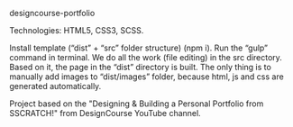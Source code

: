 designcourse-portfolio

Technologies: HTML5, CSS3, SCSS.

Install template (“dist” + “src” folder structure) (npm i). Run the “gulp” command in terminal. We do all the work (file editing) in the src directory. Based on it, the page in the “dist” directory is built. The only thing is to manually add images to “dist/images” folder, because html, js and css are generated automatically.

Project based on the "Designing & Building a Personal Portfolio from SSCRATCH!" from DesignCourse YouTube channel.
